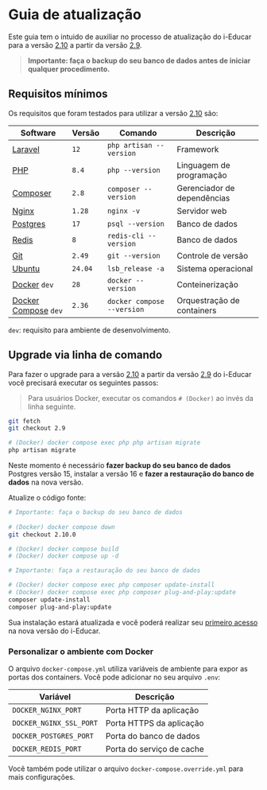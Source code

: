 # Guia de atualização

Este guia tem o intuido de auxiliar no processo de atualização do i-Educar para a versão
[2.10](https://github.com/portabilis/i-educar/tree/2.10) a partir da versão
[2.9](https://github.com/portabilis/i-educar/tree/2.9).

> **Importante: faça o backup do seu banco de dados antes de iniciar qualquer procedimento.**

## Requisitos mínimos

Os requisitos que foram testados para utilizar a versão [2.10](https://github.com/portabilis/i-educar/tree/2.10) são:

| Software                                                 | Versão  | Comando                    | Descrição                   |
|----------------------------------------------------------|---------|----------------------------|-----------------------------|
| [Laravel](https://laravel.com/)                          | `12`    | `php artisan --version`    | Framework                   |
| [PHP](http://php.net/)                                   | `8.4`   | `php --version`            | Linguagem de programação    |
| [Composer](https://getcomposer.org/)                     | `2.8`   | `composer --version`       | Gerenciador de dependências |
| [Nginx](https://www.nginx.com/)                          | `1.28`  | `nginx -v`                 | Servidor web                |
| [Postgres](https://www.postgresql.org/)                  | `17`    | `psql --version`           | Banco de dados              |
| [Redis](https://redis.io/)                               | `8`     | `redis-cli --version`      | Banco de dados              |
| [Git](https://git-scm.com/)                              | `2.49`  | `git --version`            | Controle de versão          |
| [Ubuntu](https://ubuntu.com/)                            | `24.04` | `lsb_release -a`           | Sistema operacional         |
| [Docker](https://www.docker.com/) `dev`                  | `28`    | `docker --version`         | Conteinerização             |
| [Docker Compose](https://docs.docker.com/compose/) `dev` | `2.36`  | `docker compose --version` | Orquestração de containers  |

`dev`: requisito para ambiente de desenvolvimento.

## Upgrade via linha de comando

Para fazer o upgrade para a versão [2.10](https://github.com/portabilis/i-educar/tree/2.10) a partir da versão
[2.9](https://github.com/portabilis/i-educar/tree/2.9) do i-Educar você precisará executar os seguintes passos:

> Para usuários Docker, executar os comandos `# (Docker)` ao invés da linha seguinte.

```bash
git fetch
git checkout 2.9

# (Docker) docker compose exec php php artisan migrate
php artisan migrate
```

Neste momento é necessário **fazer backup do seu banco de dados** Postgres versão 15, instalar a versão 16 e **fazer a
restauração do banco de dados** na nova versão.

Atualize o código fonte:

```bash
# Importante: faça o backup do seu banco de dados
 
# (Docker) docker compose down
git checkout 2.10.0

# (Docker) docker compose build
# (Docker) docker compose up -d

# Importante: faça a restauração do seu banco de dados 

# (Docker) docker compose exec php composer update-install
# (Docker) docker compose exec php composer plug-and-play:update 
composer update-install
composer plug-and-play:update
```

Sua instalação estará atualizada e você poderá realizar seu
[primeiro acesso](https://github.com/portabilis/i-educar#primeiro-acesso) na nova versão do i-Educar.

### Personalizar o ambiente com Docker

O arquivo `docker-compose.yml` utiliza variáveis de
ambiente para expor as portas dos containers. Você pode adicionar no seu arquivo `.env`:

| Variável                | Descrição                 |
|-------------------------|---------------------------|
| `DOCKER_NGINX_PORT`     | Porta HTTP da aplicação   |
| `DOCKER_NGINX_SSL_PORT` | Porta HTTPS da aplicação  |
| `DOCKER_POSTGRES_PORT`  | Porta do banco de dados   |
| `DOCKER_REDIS_PORT`     | Porta do serviço de cache |

Você também pode utilizar o arquivo `docker-compose.override.yml` para mais configurações.
